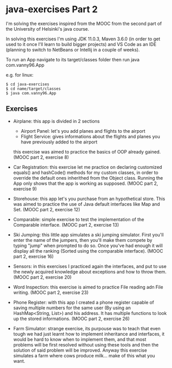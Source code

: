 # java-exercises Part 2

I'm solving the exercises inspired from the MOOC from the second part of the University of Helsinki's java course. 

In solving this exercises I'm using JDK 11.0.3, Maven 3.6.0 (in order to get used to it once I'll learn to build bigger projects) and VS Code as an IDE (planning to switch to NetBeans or Intellij in a couple of weeks).

To run an App navigate to its target/classes folder then run java com.vanny96.App

e.g. for linux:

    $ cd java-exercises
    $ cd name/target/classes
    $ java com.vanny96.App
    
## Exercises

* Airplane: this app is divided in 2 sections
  * Airport Panel: let's you add planes and flights to the airport
  * Flight Service: gives informations about the flights and planes you have previously added to the airport

  this exercise was aimed to practice the basics of OOP already gained. (MOOC part 2, exercise 8)

* Car Registration: this exercise let me practice on declaring customized equals() and hashCode() methods for my custom classes, in order to override the default ones inherithed from the Object class. Running the App only shows that the app is working as supposed. (MOOC part 2, exercise 9)

* Storehouse: this app let's you purchase from an hypothetical store. This was aimed to practice the use of Java default interfaces like Map and Set. (MOOC part 2, exercise 12)

* Comparable: simple exercise to test the implementation of the Comparable interface. (MOOC part 2, exercise 13)

* Ski Jumping: this little app simulates a ski jumping simulator. First you'll enter the name of the jumpers, then you'll make them compete by typing "jump" when prompted to do so. Once you've had enough it will display all the ranking (Sorted using the comparable interface). (MOOC part 2, exercise 16) 

* Sensors: in this exercises I practiced again the interfaces, and put to use the newly acquired knowledge about exceptions and how to throw them. (MOOC part 2, exercise 20)

* Word Inspection: this exercise is aimed to practice File reading adn File writing. (MOOC part 2, exercise 23)

* Phone Register: with this app I created a phone register capable of saving multiple numbers for the same user (By using an HashMap<String, List<String>>) and his address. It has multiple functions to look up the stored informations. (MOOC part 2, exercise 26)

* Farm Simulator: strange exercise, its purpouse was to teach that even tough we had just learnt how to implement inheritance and interfaces, it would be hard to know when to implement them, and that most problems will be first resolved without using these tools and then the solution of said problem will be improved.
Anyway this exercise simulates a farm where cows produce milk... make of this what you want.
